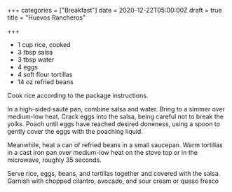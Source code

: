 +++
categories = ["Breakfast"]
date = 2020-12-22T05:00:00Z
draft = true
title = "Huevos Rancheros"

+++
* 1 cup rice, cooked
* 3 tbsp salsa
* 3 tbsp water
* 4 eggs
* 4 soft flour tortillas
* 14 oz refried beans

Cook rice according to the package instructions. 

In a high-sided sauté pan, combine salsa and water. Bring to a simmer over medium-low heat. Crack eggs into the salsa, being careful not to break the yolks. Poach until eggs have reached desired doneness, using a spoon to gently cover the eggs with the poaching liquid. 

Meanwhile, heat a can of refried beans in a small saucepan. Warm tortillas in a cast iron pan over medium-low heat on the stove top or in the microwave, roughly 35 seconds. 

Serve rice, eggs, beans, and tortillas together and covered with the salsa. Garnish with chopped cilantro, avocado, and sour cream or queso fresco